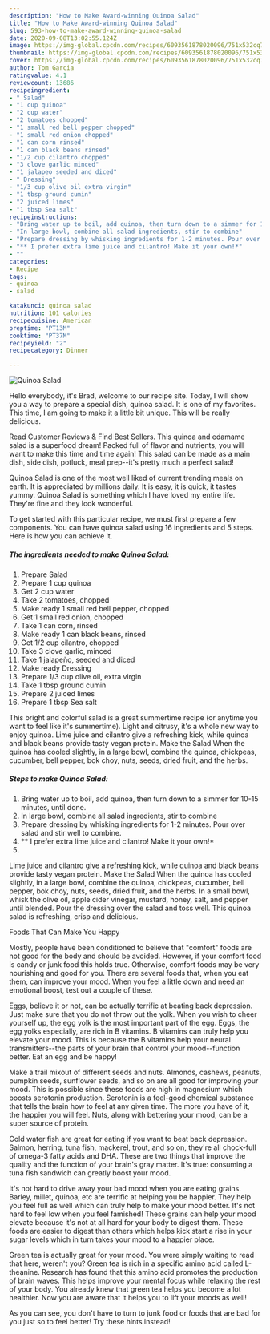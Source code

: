 ```yaml
---
description: "How to Make Award-winning Quinoa Salad"
title: "How to Make Award-winning Quinoa Salad"
slug: 593-how-to-make-award-winning-quinoa-salad
date: 2020-09-08T13:02:55.124Z
image: https://img-global.cpcdn.com/recipes/6093561878020096/751x532cq70/quinoa-salad-recipe-main-photo.jpg
thumbnail: https://img-global.cpcdn.com/recipes/6093561878020096/751x532cq70/quinoa-salad-recipe-main-photo.jpg
cover: https://img-global.cpcdn.com/recipes/6093561878020096/751x532cq70/quinoa-salad-recipe-main-photo.jpg
author: Tom Garcia
ratingvalue: 4.1
reviewcount: 13686
recipeingredient:
- " Salad"
- "1 cup quinoa"
- "2 cup water"
- "2 tomatoes chopped"
- "1 small red bell pepper chopped"
- "1 small red onion chopped"
- "1 can corn rinsed"
- "1 can black beans rinsed"
- "1/2 cup cilantro chopped"
- "3 clove garlic minced"
- "1 jalapeo seeded and diced"
- " Dressing"
- "1/3 cup olive oil extra virgin"
- "1 tbsp ground cumin"
- "2 juiced limes"
- "1 tbsp Sea salt"
recipeinstructions:
- "Bring water up to boil, add quinoa, then turn down to a simmer for 10-15 minutes, until done."
- "In large bowl, combine all salad ingredients, stir to combine"
- "Prepare dressing by whisking ingredients for 1-2 minutes. Pour over salad and stir well to combine."
- "** I prefer extra lime juice and cilantro! Make it your own!*"
- ""
categories:
- Recipe
tags:
- quinoa
- salad

katakunci: quinoa salad 
nutrition: 101 calories
recipecuisine: American
preptime: "PT13M"
cooktime: "PT37M"
recipeyield: "2"
recipecategory: Dinner

---
```



![Quinoa Salad](https://img-global.cpcdn.com/recipes/6093561878020096/751x532cq70/quinoa-salad-recipe-main-photo.jpg)

Hello everybody, it's Brad, welcome to our recipe site. Today, I will show you a way to prepare a special dish, quinoa salad. It is one of my favorites. This time, I am going to make it a little bit unique. This will be really delicious.

Read Customer Reviews &amp; Find Best Sellers. This quinoa and edamame salad is a superfood dream! Packed full of flavor and nutrients, you will want to make this time and time again! This salad can be made as a main dish, side dish, potluck, meal prep--it&#39;s pretty much a perfect salad!

Quinoa Salad is one of the most well liked of current trending meals on earth. It is appreciated by millions daily. It is easy, it is quick, it tastes yummy. Quinoa Salad is something which I have loved my entire life. They're fine and they look wonderful.


To get started with this particular recipe, we must first prepare a few components. You can have quinoa salad using 16 ingredients and 5 steps. Here is how you can achieve it.

<!--inarticleads1-->

##### The ingredients needed to make Quinoa Salad:

1. Prepare  Salad
1. Prepare 1 cup quinoa
1. Get 2 cup water
1. Take 2 tomatoes, chopped
1. Make ready 1 small red bell pepper, chopped
1. Get 1 small red onion, chopped
1. Take 1 can corn, rinsed
1. Make ready 1 can black beans, rinsed
1. Get 1/2 cup cilantro, chopped
1. Take 3 clove garlic, minced
1. Take 1 jalapeño, seeded and diced
1. Make ready  Dressing
1. Prepare 1/3 cup olive oil, extra virgin
1. Take 1 tbsp ground cumin
1. Prepare 2 juiced limes
1. Prepare 1 tbsp Sea salt


This bright and colorful salad is a great summertime recipe (or anytime you want to feel like it&#39;s summertime). Light and citrusy, it&#39;s a whole new way to enjoy quinoa. Lime juice and cilantro give a refreshing kick, while quinoa and black beans provide tasty vegan protein. Make the Salad When the quinoa has cooled slightly, in a large bowl, combine the quinoa, chickpeas, cucumber, bell pepper, bok choy, nuts, seeds, dried fruit, and the herbs. 

<!--inarticleads2-->

##### Steps to make Quinoa Salad:

1. Bring water up to boil, add quinoa, then turn down to a simmer for 10-15 minutes, until done.
1. In large bowl, combine all salad ingredients, stir to combine
1. Prepare dressing by whisking ingredients for 1-2 minutes. Pour over salad and stir well to combine.
1. ** I prefer extra lime juice and cilantro! Make it your own!*
1. 


Lime juice and cilantro give a refreshing kick, while quinoa and black beans provide tasty vegan protein. Make the Salad When the quinoa has cooled slightly, in a large bowl, combine the quinoa, chickpeas, cucumber, bell pepper, bok choy, nuts, seeds, dried fruit, and the herbs. In a small bowl, whisk the olive oil, apple cider vinegar, mustard, honey, salt, and pepper until blended. Pour the dressing over the salad and toss well. This quinoa salad is refreshing, crisp and delicious. 

Foods That Can Make You Happy


Mostly, people have been conditioned to believe that "comfort" foods are not good for the body and should be avoided. However, if your comfort food is candy or junk food this holds true. Otherwise, comfort foods may be very nourishing and good for you. There are several foods that, when you eat them, can improve your mood. When you feel a little down and need an emotional boost, test out a couple of these.

Eggs, believe it or not, can be actually terrific at beating back depression. Just make sure that you do not throw out the yolk. When you wish to cheer yourself up, the egg yolk is the most important part of the egg. Eggs, the egg yolks especially, are rich in B vitamins. B vitamins can truly help you elevate your mood. This is because the B vitamins help your neural transmitters--the parts of your brain that control your mood--function better. Eat an egg and be happy!

Make a trail mixout of different seeds and nuts. Almonds, cashews, peanuts, pumpkin seeds, sunflower seeds, and so on are all good for improving your mood. This is possible since these foods are high in magnesium which boosts serotonin production. Serotonin is a feel-good chemical substance that tells the brain how to feel at any given time. The more you have of it, the happier you will feel. Nuts, along with bettering your mood, can be a super source of protein.

Cold water fish are great for eating if you want to beat back depression. Salmon, herring, tuna fish, mackerel, trout, and so on, they're all chock-full of omega-3 fatty acids and DHA. These are two things that improve the quality and the function of your brain's gray matter. It's true: consuming a tuna fish sandwich can greatly boost your mood. 

It's not hard to drive away your bad mood when you are eating grains. Barley, millet, quinoa, etc are terrific at helping you be happier. They help you feel full as well which can truly help to make your mood better. It's not hard to feel low when you feel famished! These grains can help your mood elevate because it's not at all hard for your body to digest them. These foods are easier to digest than others which helps kick start a rise in your sugar levels which in turn takes your mood to a happier place.

Green tea is actually great for your mood. You were simply waiting to read that here, weren't you? Green tea is rich in a specific amino acid called L-theanine. Research has found that this amino acid promotes the production of brain waves. This helps improve your mental focus while relaxing the rest of your body. You already knew that green tea helps you become a lot healthier. Now you are aware that it helps you to lift your moods as well!

As you can see, you don't have to turn to junk food or foods that are bad for you just so to feel better! Try  these hints  instead!


